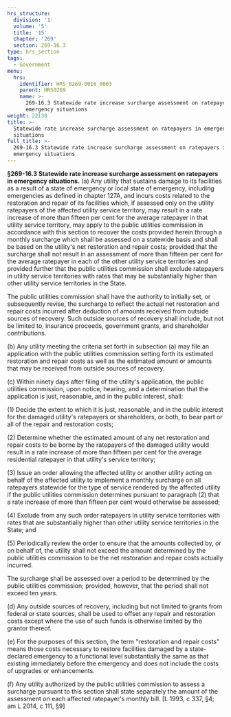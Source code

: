 ```yaml
---
hrs_structure:
  division: '1'
  volume: '5'
  title: '15'
  chapter: '269'
  section: 269-16.3
type: hrs_section
tags:
  - Government
menu:
  hrs:
    identifier: HRS_0269-0016_0003
    parent: HRS0269
    name: >-
      269-16.3 Statewide rate increase surcharge assessment on ratepayers in
      emergency situations
weight: 22130
title: >-
  Statewide rate increase surcharge assessment on ratepayers in emergency
  situations
full_title: >-
  269-16.3 Statewide rate increase surcharge assessment on ratepayers in
  emergency situations
---
```

**§269-16.3 Statewide rate increase surcharge assessment on ratepayers in emergency situations.** (a) Any utility that sustains damage to its facilities as a result of a state of emergency or local state of emergency, including emergencies as defined in chapter 127A, and incurs costs related to the restoration and repair of its facilities which, if assessed only on the utility ratepayers of the affected utility service territory, may result in a rate increase of more than fifteen per cent for the average ratepayer in that utility service territory, may apply to the public utilities commission in accordance with this section to recover the costs provided herein through a monthly surcharge which shall be assessed on a statewide basis and shall be based on the utility's net restoration and repair costs; provided that the surcharge shall not result in an assessment of more than fifteen per cent for the average ratepayer in each of the other utility service territories and provided further that the public utilities commission shall exclude ratepayers in utility service territories with rates that may be substantially higher than other utility service territories in the State.

The public utilities commission shall have the authority to initially set, or subsequently revise, the surcharge to reflect the actual net restoration and repair costs incurred after deduction of amounts received from outside sources of recovery. Such outside sources of recovery shall include, but not be limited to, insurance proceeds, government grants, and shareholder contributions.

(b) Any utility meeting the criteria set forth in subsection (a) may file an application with the public utilities commission setting forth its estimated restoration and repair costs as well as the estimated amount or amounts that may be received from outside sources of recovery.

(c) Within ninety days after filing of the utility's application, the public utilities commission, upon notice, hearing, and a determination that the application is just, reasonable, and in the public interest, shall:

(1) Decide the extent to which it is just, reasonable, and in the public interest for the damaged utility's ratepayers or shareholders, or both, to bear part or all of the repair and restoration costs;

(2) Determine whether the estimated amount of any net restoration and repair costs to be borne by the ratepayers of the damaged utility would result in a rate increase of more than fifteen per cent for the average residential ratepayer in that utility's service territory;

(3) Issue an order allowing the affected utility or another utility acting on behalf of the affected utility to implement a monthly surcharge on all ratepayers statewide for the type of service rendered by the affected utility if the public utilities commission determines pursuant to paragraph (2) that a rate increase of more than fifteen per cent would otherwise be assessed;

(4) Exclude from any such order ratepayers in utility service territories with rates that are substantially higher than other utility service territories in the State; and

(5) Periodically review the order to ensure that the amounts collected by, or on behalf of, the utility shall not exceed the amount determined by the public utilities commission to be the net restoration and repair costs actually incurred.

The surcharge shall be assessed over a period to be determined by the public utilities commission; provided, however, that the period shall not exceed ten years.

(d) Any outside sources of recovery, including but not limited to grants from federal or state sources, shall be used to offset any repair and restoration costs except where the use of such funds is otherwise limited by the grantor thereof.

(e) For the purposes of this section, the term "restoration and repair costs" means those costs necessary to restore facilities damaged by a state-declared emergency to a functional level substantially the same as that existing immediately before the emergency and does not include the costs of upgrades or enhancements.

(f) Any utility authorized by the public utilities commission to assess a surcharge pursuant to this section shall state separately the amount of the assessment on each affected ratepayer's monthly bill. [L 1993, c 337, §4; am L 2014, c 111, §9]